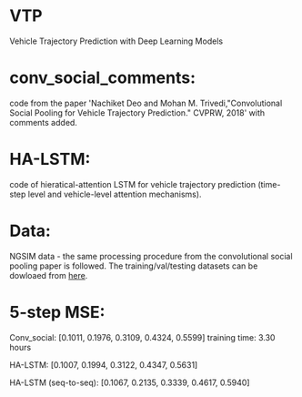 # VTP
Vehicle Trajectory Prediction with Deep Learning Models

# conv_social_comments: 
code from the paper 'Nachiket Deo and Mohan M. Trivedi,"Convolutional Social Pooling for Vehicle Trajectory Prediction." CVPRW, 2018' with comments added.

# HA-LSTM:
code of hieratical-attention LSTM for vehicle trajectory prediction (time-step level and vehicle-level attention mechanisms).

# Data:
NGSIM data - the same processing procedure from the convolutional social pooling paper is followed. The training/val/testing datasets can be dowloaed from [here](https://drive.google.com/open?id=1dFMpX8HeCradMaCh4h0bD60h8k3M65Fw).

# 5-step MSE:

Conv_social: [0.1011, 0.1976, 0.3109, 0.4324, 0.5599] training time: 3.30 hours

HA-LSTM: [0.1007, 0.1994, 0.3122, 0.4347, 0.5631]

HA-LSTM (seq-to-seq): [0.1067, 0.2135, 0.3339, 0.4617, 0.5940]

